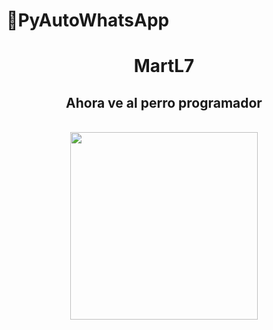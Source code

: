 # 👻PyAutoWhatsApp

<div align="center">
  <h1> MartL7 </h1>
  <h2> Ahora ve al perro programador </h2> <br>
  <img src="https://img.freepik.com/fotos-premium/perro-sudadera-capucha-usando-computadora_800563-5934.jpg?w=2000" width="300px">
</div>
